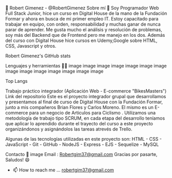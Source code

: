 👋 Robert Gimenez - @RobertGimenez
Sobre mí 📃
Soy Programador Web Full Stack Junior, hice un curso en Digital House de la mano de la Fundación Formar y ahora en busca de mi primer empleo IT. Estoy capacitado para trabajar en equipo, con orden, responsabilidad y muchas ganar de nunca parar de aprender. Me gusta mucho el análisis y resolución de problemas, soy más del Backend que de Frontend pero me manejo en los dos. Además del curso con Digital House hice cursos en Udemy,Google sobre HTML, CSS, Javascript y otros.

Robert Gimenez's GitHub stats

Lenguajes y herramientas 🧑‍💻
image image image image image image image image image image image image image image

Top Langs

Trabajo práctico integrador (Aplicación Web - E-commerce "BikesMasters")
Link del repositorio
Este es el proyecto integrador grupal que desarrollamos y presentamos al final de curso de Digital House con la Fundación Formar, junto a mis compañeros Brian Flores y Carlos Moreno.
El mismo es un E-commerce para un negocio de Articulos para Ciclismo . Utilizamos una metodología de trabajo tipo SCRUM, en cada etapa del desarrollo teníamos que aplicar lo aprendido durante el trayecto del curso a este proyecto organizándonos y asignándolos las tareas atrevés de Trello.

Algunas de las tecnologías utilizadas en este proyecto son:
HTML - CSS - JavaScript - Git - GitHub - NodeJS - Express - EJS - Sequelize - MySQL

Contacto 📮
image
Email : Robertgim37@gmail.com
Gracias por pasarte, Saludos! 😄
- 📫 How to reach me ... robertgim37@gmail.com

<!---
ROBERT-Gimenez/ROBERT-Gimenez is a ✨ special ✨ repository because its `README.md` (this file) appears on your GitHub profile.
You can click the Preview link to take a look at your changes.
--->
